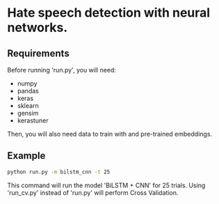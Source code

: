 # Hate speech detection with neural networks.

## Requirements

Before running 'run.py', you will need:
  - numpy
  - pandas
  - keras
  - sklearn
  - gensim
  - kerastuner

Then, you will also need data to train with and pre-trained embeddings.

## Example

```bash
python run.py -m bilstm_cnn -t 25
```

This command will run the model 'BiLSTM + CNN' for 25 trials. Using 'run_cv.py' instead of 'run.py' will perform Cross Validation.

